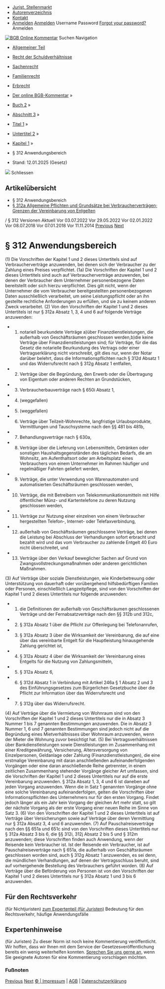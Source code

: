   * [Jurist. Stellenmarkt](https://bgb.kommentar.de/Buch-2/Abschnitt-3/Titel-1/Untertitel-2/Kapitel-1/</job-board> "Jurist. Stellenmarkt")
  * [Autorenverzeichnis](https://bgb.kommentar.de/Buch-2/Abschnitt-3/Titel-1/Untertitel-2/Kapitel-1/</Autorenverzeichnis> "Autorenverzeichnis")
  * [Kontakt](https://bgb.kommentar.de/Buch-2/Abschnitt-3/Titel-1/Untertitel-2/Kapitel-1/</Kontakt>)
  * [Anmelden](https://bgb.kommentar.de/Buch-2/Abschnitt-3/Titel-1/Untertitel-2/Kapitel-1/<#login> "show login form") [Anmelden](https://bgb.kommentar.de/Buch-2/Abschnitt-3/Titel-1/Untertitel-2/Kapitel-1/<#> "hide login form") Username Password
[Forgot your password?](https://bgb.kommentar.de/Buch-2/Abschnitt-3/Titel-1/Untertitel-2/Kapitel-1/</user/forgotpassword>) Anmelden 


[![BGB Online Kommentar](https://bgb.kommentar.de/extension/bgb/design/bgb/images/logo.png)](https://bgb.kommentar.de/Buch-2/Abschnitt-3/Titel-1/Untertitel-2/Kapitel-1/</> "BGB Online Kommentar")
Suchen
Navigation
  * [Allgemeiner Teil](https://bgb.kommentar.de/Buch-2/Abschnitt-3/Titel-1/Untertitel-2/Kapitel-1/</Buch-1>)
  * [Recht der Schuldverhältnisse](https://bgb.kommentar.de/Buch-2/Abschnitt-3/Titel-1/Untertitel-2/Kapitel-1/</Buch-2>)
  * [Sachenrecht](https://bgb.kommentar.de/Buch-2/Abschnitt-3/Titel-1/Untertitel-2/Kapitel-1/</Buch-3>)
  * [Familienrecht](https://bgb.kommentar.de/Buch-2/Abschnitt-3/Titel-1/Untertitel-2/Kapitel-1/</Buch-4>)
  * [Erbrecht](https://bgb.kommentar.de/Buch-2/Abschnitt-3/Titel-1/Untertitel-2/Kapitel-1/</Buch-5>)


  * [Der online BGB-Kommentar](https://bgb.kommentar.de/Buch-2/Abschnitt-3/Titel-1/Untertitel-2/Kapitel-1/</>) »
  * [Buch 2](https://bgb.kommentar.de/Buch-2/Abschnitt-3/Titel-1/Untertitel-2/Kapitel-1/</Buch-2>) »
  * [Abschnitt 3](https://bgb.kommentar.de/Buch-2/Abschnitt-3/Titel-1/Untertitel-2/Kapitel-1/</Buch-2/Abschnitt-3>) »
  * [Titel 1](https://bgb.kommentar.de/Buch-2/Abschnitt-3/Titel-1/Untertitel-2/Kapitel-1/</Buch-2/Abschnitt-3/Titel-1>) »
  * [Untertitel 2](https://bgb.kommentar.de/Buch-2/Abschnitt-3/Titel-1/Untertitel-2/Kapitel-1/</Buch-2/Abschnitt-3/Titel-1/Untertitel-2>) »
  * [Kapitel 1](https://bgb.kommentar.de/Buch-2/Abschnitt-3/Titel-1/Untertitel-2/Kapitel-1/</Buch-2/Abschnitt-3/Titel-1/Untertitel-2/Kapitel-1>) »
  * § 312 Anwendungsbereich 
  * Stand: 12.01.2025 (Gesetz) 


![](https://vg01.met.vgwort.de/na/1c9909529ead4f509072c06d9081a7d5)
Schliessen 
## Artikelübersicht
  * § 312 Anwendungsbereich 
  * [ § 312a Allgemeine Pflichten und Grundsätze bei Verbraucherverträgen; Grenzen der Vereinbarung von Entgelten ](https://bgb.kommentar.de/Buch-2/Abschnitt-3/Titel-1/Untertitel-2/Kapitel-1/</Buch-2/Abschnitt-3/Titel-1/Untertitel-2/Kapitel-1/Allgemeine-Pflichten-und-Grundsaetze-bei-Verbrauchervertraegen-Grenzen-der-Vereinbarung-von-Entgelten>)


/ § 312 
Versionen  Aktuell Vor 03.07.2022 Vor 29.05.2022 Vor 02.01.2022 Vor 08.07.2018 Vor 07.01.2018 Vor 11.11.2014
[Previous](https://bgb.kommentar.de/Buch-2/Abschnitt-3/Titel-1/Untertitel-2/Kapitel-1/</Buch-2/Abschnitt-3/Titel-1/Untertitel-1/Erstreckung-auf-Zubehoer> "§ 311c Erstreckung auf Zubehör") [Next](https://bgb.kommentar.de/Buch-2/Abschnitt-3/Titel-1/Untertitel-2/Kapitel-1/</Buch-2/Abschnitt-3/Titel-1/Untertitel-2/Kapitel-1/Allgemeine-Pflichten-und-Grundsaetze-bei-Verbrauchervertraegen-Grenzen-der-Vereinbarung-von-Entgelten> "§ 312a Allgemeine Pflichten und Grundsätze bei Verbraucherverträgen; Grenzen der Vereinbarung von Entgelten")
# § 312 Anwendungsbereich
(1) Die Vorschriften der Kapitel 1 und 2 dieses Untertitels sind auf Verbraucherverträge anzuwenden, bei denen sich der Verbraucher zu der Zahlung eines Preises verpflichtet.
(1a) Die Vorschriften der Kapitel 1 und 2 dieses Untertitels sind auch auf Verbraucherverträge anzuwenden, bei denen der Verbraucher dem Unternehmer personenbezogene Daten bereitstellt oder sich hierzu verpflichtet. Dies gilt nicht, wenn der Unternehmer die vom Verbraucher bereitgestellten personenbezogenen Daten ausschließlich verarbeitet, um seine Leistungspflicht oder an ihn gestellte rechtliche Anforderungen zu erfüllen, und sie zu keinem anderen Zweck verarbeitet.
(2) Von den Vorschriften der Kapitel 1 und 2 dieses Untertitels ist nur § 312a Absatz 1, 3, 4 und 6 auf folgende Verträge anzuwenden: 
  * 1. notariell beurkundete Verträge a)über Finanzdienstleistungen, die außerhalb von Geschäftsräumen geschlossen werden,b)die keine Verträge über Finanzdienstleistungen sind; für Verträge, für die das Gesetz die notarielle Beurkundung des Vertrags oder einer Vertragserklärung nicht vorschreibt, gilt dies nur, wenn der Notar darüber belehrt, dass die Informationspflichten nach § 312d Absatz 1 und das Widerrufsrecht nach § 312g Absatz 1 entfallen,
  * 2. Verträge über die Begründung, den Erwerb oder die Übertragung von Eigentum oder anderen Rechten an Grundstücken,
  * 3. Verbraucherbauverträge nach § 650i Absatz 1,
  * 4. (weggefallen)
  * 5. (weggefallen)
  * 6. Verträge über Teilzeit-Wohnrechte, langfristige Urlaubsprodukte, Vermittlungen und Tauschsysteme nach den §§ 481 bis 481b,
  * 7. Behandlungsverträge nach § 630a,
  * 8. Verträge über die Lieferung von Lebensmitteln, Getränken oder sonstigen Haushaltsgegenständen des täglichen Bedarfs, die am Wohnsitz, am Aufenthaltsort oder am Arbeitsplatz eines Verbrauchers von einem Unternehmer im Rahmen häufiger und regelmäßiger Fahrten geliefert werden,
  * 9. Verträge, die unter Verwendung von Warenautomaten und automatisierten Geschäftsräumen geschlossen werden,
  * 10. Verträge, die mit Betreibern von Telekommunikationsmitteln mit Hilfe öffentlicher Münz- und Kartentelefone zu deren Nutzung geschlossen werden,
  * 11. Verträge zur Nutzung einer einzelnen von einem Verbraucher hergestellten Telefon-, Internet- oder Telefaxverbindung,
  * 12. außerhalb von Geschäftsräumen geschlossene Verträge, bei denen die Leistung bei Abschluss der Verhandlungen sofort erbracht und bezahlt wird und das vom Verbraucher zu zahlende Entgelt 40 Euro nicht überschreitet, und
  * 13. Verträge über den Verkauf beweglicher Sachen auf Grund von Zwangsvollstreckungsmaßnahmen oder anderen gerichtlichen Maßnahmen.


(3) Auf Verträge über soziale Dienstleistungen, wie Kinderbetreuung oder Unterstützung von dauerhaft oder vorübergehend hilfsbedürftigen Familien oder Personen, einschließlich Langzeitpflege, sind von den Vorschriften der Kapitel 1 und 2 dieses Untertitels nur folgende anzuwenden: 
  * 1. die Definitionen der außerhalb von Geschäftsräumen geschlossenen Verträge und der Fernabsatzverträge nach den §§ 312b und 312c,
  * 2. § 312a Absatz 1 über die Pflicht zur Offenlegung bei Telefonanrufen,
  * 3. § 312a Absatz 3 über die Wirksamkeit der Vereinbarung, die auf eine über das vereinbarte Entgelt für die Hauptleistung hinausgehende Zahlung gerichtet ist,
  * 4. § 312a Absatz 4 über die Wirksamkeit der Vereinbarung eines Entgelts für die Nutzung von Zahlungsmitteln,
  * 5. § 312a Absatz 6,
  * 6. § 312d Absatz 1 in Verbindung mit Artikel 246a § 1 Absatz 2 und 3 des Einführungsgesetzes zum Bürgerlichen Gesetzbuche über die Pflicht zur Information über das Widerrufsrecht und
  * 7. § 312g über das Widerrufsrecht.


(4) Auf Verträge über die Vermietung von Wohnraum sind von den Vorschriften der Kapitel 1 und 2 dieses Untertitels nur die in Absatz 3 Nummer 1 bis 7 genannten Bestimmungen anzuwenden. Die in Absatz 3 Nummer 1, 6 und 7 genannten Bestimmungen sind jedoch nicht auf die Begründung eines Mietverhältnisses über Wohnraum anzuwenden, wenn der Mieter die Wohnung zuvor besichtigt hat.
(5) Bei Vertragsverhältnissen über Bankdienstleistungen sowie Dienstleistungen im Zusammenhang mit einer Kreditgewährung, Versicherung, Altersversorgung von Einzelpersonen, Geldanlage oder Zahlung (Finanzdienstleistungen), die eine erstmalige Vereinbarung mit daran anschließenden aufeinanderfolgenden Vorgängen oder eine daran anschließende Reihe getrennter, in einem zeitlichen Zusammenhang stehender Vorgänge gleicher Art umfassen, sind die Vorschriften der Kapitel 1 und 2 dieses Untertitels nur auf die erste Vereinbarung anzuwenden. § 312a Absatz 1, 3, 4 und 6 ist daneben auf jeden Vorgang anzuwenden. Wenn die in Satz 1 genannten Vorgänge ohne eine solche Vereinbarung aufeinanderfolgen, gelten die Vorschriften über Informationspflichten des Unternehmers nur für den ersten Vorgang. Findet jedoch länger als ein Jahr kein Vorgang der gleichen Art mehr statt, so gilt der nächste Vorgang als der erste Vorgang einer neuen Reihe im Sinne von Satz 3.
(6) Von den Vorschriften der Kapitel 1 und 2 dieses Untertitels ist auf Verträge über Versicherungen sowie auf Verträge über deren Vermittlung nur § 312a Absatz 3, 4 und 6 anzuwenden.
(7) Auf Pauschalreiseverträge nach den §§ 651a und 651c sind von den Vorschriften dieses Untertitels nur § 312a Absatz 3 bis 6, die §§ 312i, 312j Absatz 2 bis 5 und § 312m anzuwenden; diese Vorschriften finden auch Anwendung, wenn der Reisende kein Verbraucher ist. Ist der Reisende ein Verbraucher, ist auf Pauschalreiseverträge nach § 651a, die außerhalb von Geschäftsräumen geschlossen worden sind, auch § 312g Absatz 1 anzuwenden, es sei denn, die mündlichen Verhandlungen, auf denen der Vertragsschluss beruht, sind auf vorhergehende Bestellung des Verbrauchers geführt worden.
(8) Auf Verträge über die Beförderung von Personen ist von den Vorschriften der Kapitel 1 und 2 dieses Untertitels nur § 312a Absatz 1 und 3 bis 6 anzuwenden.
## Für den Rechtsverkehr 
(für Nichtjuristen)
[zum Expertenteil (für Juristen)](https://bgb.kommentar.de/Buch-2/Abschnitt-3/Titel-1/Untertitel-2/Kapitel-1/<#expertenhinweise>)
Bedeutung für den Rechtsverkehr, häufige Anwendungsfälle
## Expertenhinweise
(für Juristen)
Zu dieser Norm ist noch keine Kommentierung veröffentlicht. Wir hoffen, dass wir Ihnen mit dem Service der Gesetzesveröffentlichung bereits ein wenig weiterhelfen konnten. [Sprechen Sie uns gerne an](https://bgb.kommentar.de/Buch-2/Abschnitt-3/Titel-1/Untertitel-2/Kapitel-1/</Kontakt>), wenn Sie geeignete Autoren für eine Kommentierung vorschlagen möchten. 
### Fußnoten
[Previous](https://bgb.kommentar.de/Buch-2/Abschnitt-3/Titel-1/Untertitel-2/Kapitel-1/</Buch-2/Abschnitt-3/Titel-1/Untertitel-1/Erstreckung-auf-Zubehoer> "§ 311c Erstreckung auf Zubehör") [Next](https://bgb.kommentar.de/Buch-2/Abschnitt-3/Titel-1/Untertitel-2/Kapitel-1/</Buch-2/Abschnitt-3/Titel-1/Untertitel-2/Kapitel-1/Allgemeine-Pflichten-und-Grundsaetze-bei-Verbrauchervertraegen-Grenzen-der-Vereinbarung-von-Entgelten> "§ 312a Allgemeine Pflichten und Grundsätze bei Verbraucherverträgen; Grenzen der Vereinbarung von Entgelten")
[© | Impressum](https://bgb.kommentar.de/Buch-2/Abschnitt-3/Titel-1/Untertitel-2/Kapitel-1/</Kontakt>) | [AGB](https://bgb.kommentar.de/Buch-2/Abschnitt-3/Titel-1/Untertitel-2/Kapitel-1/</AGB>) | [Datenschutzerklärung](https://bgb.kommentar.de/Buch-2/Abschnitt-3/Titel-1/Untertitel-2/Kapitel-1/</Datenschutzerklaerung-fuer-Leser>)
